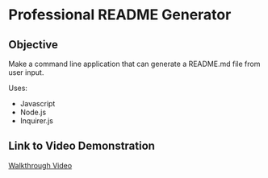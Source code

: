   # Professional README Generator

  ## Objective
  Make a command line application that can generate a README.md file from user input.

  Uses:
  * Javascript
  * Node.js
  * Inquirer.js
  
  ## Link to Video Demonstration
  [Walkthrough Video](https://github.com/the)
  

